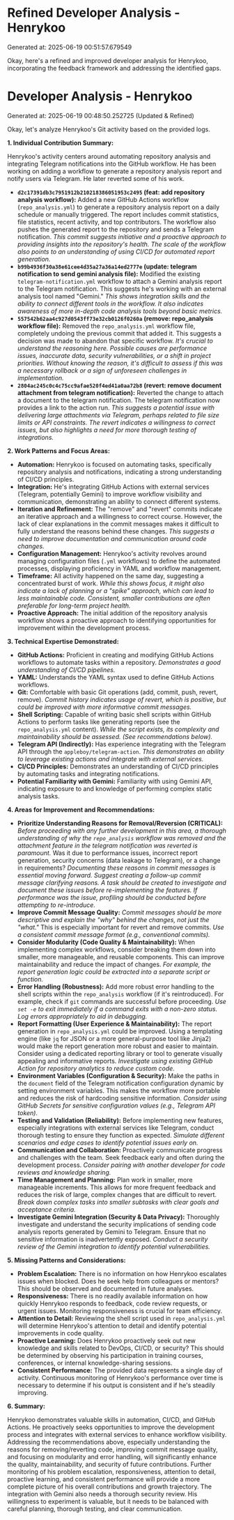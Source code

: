 # Refined Developer Analysis - Henrykoo
Generated at: 2025-06-19 00:51:57.679549

Okay, here's a refined and improved developer analysis for Henrykoo, incorporating the feedback framework and addressing the identified gaps.

# Developer Analysis - Henrykoo
Generated at: 2025-06-19 00:48:50.252725 (Updated & Refined)

Okay, let's analyze Henrykoo's Git activity based on the provided logs.

**1. Individual Contribution Summary:**

Henrykoo's activity centers around automating repository analysis and integrating Telegram notifications into the GitHub workflow.  He has been working on adding a workflow to generate a repository analysis report and notify users via Telegram. He later reverted some of his work.

*   **`d2c17391db3c7951912b210218386051953c2495` (feat: add repository analysis workflow):**  Added a new GitHub Actions workflow (`repo_analysis.yml`) to generate a repository analysis report on a daily schedule or manually triggered. The report includes commit statistics, file statistics, recent activity, and top contributors. The workflow also pushes the generated report to the repository and sends a Telegram notification. *This commit suggests initiative and a proactive approach to providing insights into the repository's health.*  *The scale of the workflow also points to an understanding of using CI/CD for automated report generation.*
*   **`b99b4936f30a38e61cee4d35a27a36a14ed2777e` (update: telegram notification to send gemini analysis file):** Modified the existing `telegram-notification.yml` workflow to attach a Gemini analysis report to the Telegram notification.  This suggests he's working with an external analysis tool named "Gemini." *This shows integration skills and the ability to connect different tools in the workflow.* *It also indicates awareness of more in-depth code analysis tools beyond basic metrics.*
*   **`557542b62aa4c927d0543ff73e32cb0126f0260a` (remove: repo_analysis workflow file):**  Removed the `repo_analysis.yml` workflow file, completely undoing the previous commit that added it.  This suggests a decision was made to abandon that specific workflow. *It's crucial to understand the reasoning here. Possible causes are performance issues, inaccurate data, security vulnerabilities, or a shift in project priorities.* *Without knowing the reason, it's difficult to assess if this was a necessary rollback or a sign of unforeseen challenges in implementation.*
*   **`2804ac245c0c4c75cc9afae520f4ed41a0aa72b8` (revert: remove document attachment from telegram notification):** Reverted the change to attach a document to the telegram notification. The telegram notification now provides a link to the action run.  *This suggests a potential issue with delivering large attachments via Telegram, perhaps related to file size limits or API constraints.* *The revert indicates a willingness to correct issues, but also highlights a need for more thorough testing of integrations.*

**2. Work Patterns and Focus Areas:**

*   **Automation:**  Henrykoo is focused on automating tasks, specifically repository analysis and notifications, indicating a strong understanding of CI/CD principles.
*   **Integration:** He's integrating GitHub Actions with external services (Telegram, potentially Gemini) to improve workflow visibility and communication, demonstrating an ability to connect different systems.
*   **Iteration and Refinement:** The "remove" and "revert" commits indicate an iterative approach and a willingness to correct course. However, the lack of clear explanations in the commit messages makes it difficult to fully understand the reasons behind these changes.  *This suggests a need to improve documentation and communication around code changes.*
*   **Configuration Management:** Henrykoo's activity revolves around managing configuration files (`.yml` workflows) to define the automated processes, displaying proficiency in YAML and workflow management.
*   **Timeframe:** All activity happened on the same day, suggesting a concentrated burst of work.  *While this shows focus, it might also indicate a lack of planning or a "spike" approach, which can lead to less maintainable code.* *Consistent, smaller contributions are often preferable for long-term project health.*
*   **Proactive Approach:** The initial addition of the repository analysis workflow shows a proactive approach to identifying opportunities for improvement within the development process.

**3. Technical Expertise Demonstrated:**

*   **GitHub Actions:**  Proficient in creating and modifying GitHub Actions workflows to automate tasks within a repository. *Demonstrates a good understanding of CI/CD pipelines.*
*   **YAML:**  Understands the YAML syntax used to define GitHub Actions workflows.
*   **Git:** Comfortable with basic Git operations (add, commit, push, revert, remove). *Commit history indicates usage of revert, which is positive, but could be improved with more informative commit messages.*
*   **Shell Scripting:** Capable of writing basic shell scripts within GitHub Actions to perform tasks like generating reports (see the `repo_analysis.yml` content). *While the script exists, its complexity and maintainability should be assessed. (See recommendations below).*
*   **Telegram API (Indirectly):**  Has experience integrating with the Telegram API through the `appleboy/telegram-action`. *This demonstrates an ability to leverage existing actions and integrate with external services.*
*   **CI/CD Principles:** Demonstrates an understanding of CI/CD principles by automating tasks and integrating notifications.
*   **Potential Familiarity with Gemini:** Familiarity with using Gemini API, indicating exposure to and knowledge of performing complex static analysis tasks.

**4. Areas for Improvement and Recommendations:**

*   **Prioritize Understanding Reasons for Removal/Reversion (CRITICAL):**  *Before proceeding with any further development in this area, a thorough understanding of why the `repo_analysis` workflow was removed and the attachment feature in the telegram notification was reverted is paramount.*  Was it due to performance issues, incorrect report generation, security concerns (data leakage to Telegram), or a change in requirements? *Documenting these reasons in commit messages is essential moving forward. Suggest creating a follow-up commit message clarifying reasons.*  *A task should be created to investigate and document these issues before re-implementing the features.* *If performance was the issue, profiling should be conducted before attempting to re-introduce.*
*   **Improve Commit Message Quality:**  *Commit messages should be more descriptive and explain the "why" behind the changes, not just the "what."*  This is especially important for revert and remove commits.  *Use a consistent commit message format (e.g., conventional commits).*
*   **Consider Modularity (Code Quality & Maintainability):** When implementing complex workflows, consider breaking them down into smaller, more manageable, and reusable components. This can improve maintainability and reduce the impact of changes.  *For example, the report generation logic could be extracted into a separate script or function.*
*   **Error Handling (Robustness):** Add more robust error handling to the shell scripts within the `repo_analysis` workflow (if it's reintroduced). For example, check if `git` commands are successful before proceeding.  *Use `set -e` to exit immediately if a command exits with a non-zero status.* *Log errors appropriately to aid in debugging.*
*   **Report Formatting (User Experience & Maintainability):**  The report generation in `repo_analysis.yml` could be improved. Using a templating engine (like `jq` for JSON or a more general-purpose tool like Jinja2) would make the report generation more robust and easier to maintain. Consider using a dedicated reporting library or tool to generate visually appealing and informative reports. *Investigate using existing GitHub Action for repository analytics to reduce custom code.*
*   **Environment Variables (Configuration & Security):**  Make the paths in the `document` field of the Telegram notification configuration dynamic by setting environment variables.  This makes the workflow more portable and reduces the risk of hardcoding sensitive information. *Consider using GitHub Secrets for sensitive configuration values (e.g., Telegram API token).*
*   **Testing and Validation (Reliability):** Before implementing new features, especially integrations with external services like Telegram, conduct thorough testing to ensure they function as expected. *Simulate different scenarios and edge cases to identify potential issues early on.*
*    **Communication and Collaboration:** Proactively communicate progress and challenges with the team. Seek feedback early and often during the development process. *Consider pairing with another developer for code reviews and knowledge sharing.*
*    **Time Management and Planning:** Plan work in smaller, more manageable increments. This allows for more frequent feedback and reduces the risk of large, complex changes that are difficult to revert. *Break down complex tasks into smaller subtasks with clear goals and acceptance criteria.*
*   **Investigate Gemini Integration (Security & Data Privacy):** Thoroughly investigate and understand the security implications of sending code analysis reports generated by Gemini to Telegram. Ensure that no sensitive information is inadvertently exposed. *Conduct a security review of the Gemini integration to identify potential vulnerabilities.*

**5. Missing Patterns and Considerations:**

*   **Problem Escalation:** There is no information on how Henrykoo escalates issues when blocked. Does he seek help from colleagues or mentors? This should be observed and documented in future analyses.
*   **Responsiveness:** There is no readily available information on how quickly Henrykoo responds to feedback, code review requests, or urgent issues. Monitoring responsiveness is crucial for team efficiency.
*   **Attention to Detail:** Reviewing the shell script used in `repo_analysis.yml` will determine Henrykoo's attention to detail and identify potential improvements in code quality.
*   **Proactive Learning:** Does Henrykoo proactively seek out new knowledge and skills related to DevOps, CI/CD, or security? This should be determined by observing his participation in training courses, conferences, or internal knowledge-sharing sessions.
*    **Consistent Performance:** The provided data represents a single day of activity. Continuous monitoring of Henrykoo's performance over time is necessary to determine if his output is consistent and if he's steadily improving.

**6. Summary:**

Henrykoo demonstrates valuable skills in automation, CI/CD, and GitHub Actions. He proactively seeks opportunities to improve the development process and integrates with external services to enhance workflow visibility. Addressing the recommendations above, especially understanding the reasons for removing/reverting code, improving commit message quality, and focusing on modularity and error handling, will significantly enhance the quality, maintainability, and security of future contributions. Further monitoring of his problem escalation, responsiveness, attention to detail, proactive learning, and consistent performance will provide a more complete picture of his overall contributions and growth trajectory. The integration with Gemini also needs a thorough security review.  His willingness to experiment is valuable, but it needs to be balanced with careful planning, thorough testing, and clear communication.
